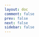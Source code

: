 ```yaml
---
layout: doc
comment: false
prev: false
next: false
sidebar: false
---
```

<script setup>
import { VPTeamMembers } from 'vitepress/theme'

const members = [
  {
    avatar: 'https://avatars.githubusercontent.com/u/84845528?v=4',
    name: 'Yougraj',
    title: 'Creator',
    links: [
      { icon: 'github', link: 'https://github.com/yougraj' },
      { icon: 'twitter', link: 'https://twitter.com/yougrajb' },
      { icon: 'instagram', link: 'https://instagram.com/__sumon_bora__'}
    ]
  },
]
</script>
<VPTeamMembers size="small" :members="members" />
